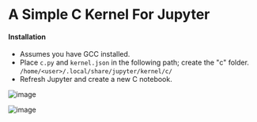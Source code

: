 # A Simple C Kernel For Jupyter

#### Installation
* Assumes you have GCC installed.
* Place ```c.py``` and ```kernel.json``` in the following path; create the "c" folder. ```/home/<user>/.local/share/jupyter/kernel/c/```
* Refresh Jupyter and create a new C notebook.

![image](https://github.com/naibyte/Jupyter-C-Kernel/assets/128290084/b4138f31-4ed0-4b70-9368-6dd2d777d0a6)

![image](https://github.com/naibyte/Jupyter-C-Kernel/assets/128290084/69fcfb81-f783-4d74-bdf5-4a48f13b1b2b)
